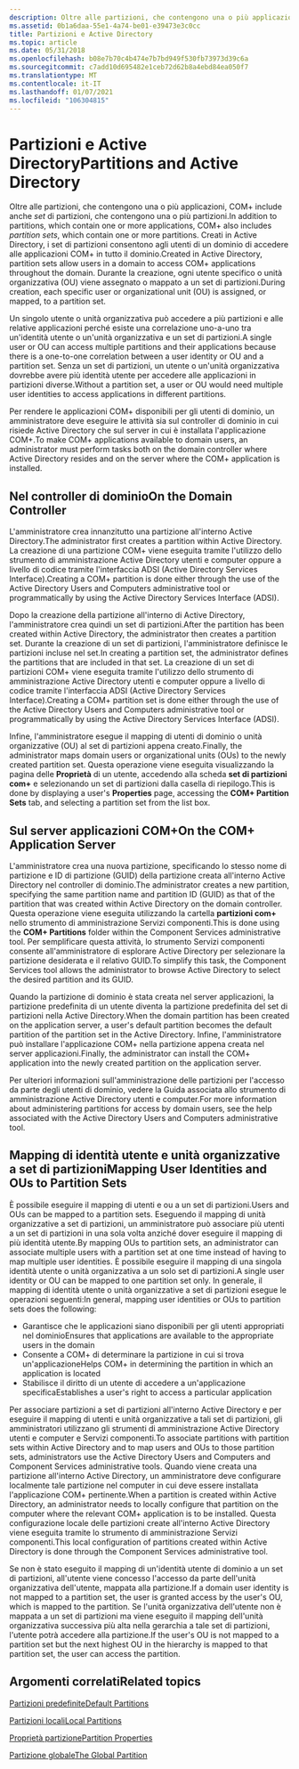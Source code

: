 ```yaml
---
description: Oltre alle partizioni, che contengono una o più applicazioni, COM+ include anche set di partizioni, che contengono una o più partizioni.
ms.assetid: 0b1a6daa-55e1-4a74-be01-e39473e3c0cc
title: Partizioni e Active Directory
ms.topic: article
ms.date: 05/31/2018
ms.openlocfilehash: b08e7b70c4b474e7b7bd949f530fb73973d39c6a
ms.sourcegitcommit: c7add10d695482e1ceb72d62b8a4ebd84ea050f7
ms.translationtype: MT
ms.contentlocale: it-IT
ms.lasthandoff: 01/07/2021
ms.locfileid: "106304815"
---
```

# <a name="partitions-and-active-directory"></a><span data-ttu-id="9da6e-103">Partizioni e Active Directory</span><span class="sxs-lookup"><span data-stu-id="9da6e-103">Partitions and Active Directory</span></span>

<span data-ttu-id="9da6e-104">Oltre alle partizioni, che contengono una o più applicazioni, COM+ include anche *set* di partizioni, che contengono una o più partizioni.</span><span class="sxs-lookup"><span data-stu-id="9da6e-104">In addition to partitions, which contain one or more applications, COM+ also includes *partition sets*, which contain one or more partitions.</span></span> <span data-ttu-id="9da6e-105">Creati in Active Directory, i set di partizioni consentono agli utenti di un dominio di accedere alle applicazioni COM+ in tutto il dominio.</span><span class="sxs-lookup"><span data-stu-id="9da6e-105">Created in Active Directory, partition sets allow users in a domain to access COM+ applications throughout the domain.</span></span> <span data-ttu-id="9da6e-106">Durante la creazione, ogni utente specifico o unità organizzativa (OU) viene assegnato o mappato a un set di partizioni.</span><span class="sxs-lookup"><span data-stu-id="9da6e-106">During creation, each specific user or organizational unit (OU) is assigned, or mapped, to a partition set.</span></span>

<span data-ttu-id="9da6e-107">Un singolo utente o unità organizzativa può accedere a più partizioni e alle relative applicazioni perché esiste una correlazione uno-a-uno tra un'identità utente o un'unità organizzativa e un set di partizioni.</span><span class="sxs-lookup"><span data-stu-id="9da6e-107">A single user or OU can access multiple partitions and their applications because there is a one-to-one correlation between a user identity or OU and a partition set.</span></span> <span data-ttu-id="9da6e-108">Senza un set di partizioni, un utente o un'unità organizzativa dovrebbe avere più identità utente per accedere alle applicazioni in partizioni diverse.</span><span class="sxs-lookup"><span data-stu-id="9da6e-108">Without a partition set, a user or OU would need multiple user identities to access applications in different partitions.</span></span>

<span data-ttu-id="9da6e-109">Per rendere le applicazioni COM+ disponibili per gli utenti di dominio, un amministratore deve eseguire le attività sia sul controller di dominio in cui risiede Active Directory che sul server in cui è installata l'applicazione COM+.</span><span class="sxs-lookup"><span data-stu-id="9da6e-109">To make COM+ applications available to domain users, an administrator must perform tasks both on the domain controller where Active Directory resides and on the server where the COM+ application is installed.</span></span>

## <a name="on-the-domain-controller"></a><span data-ttu-id="9da6e-110">Nel controller di dominio</span><span class="sxs-lookup"><span data-stu-id="9da6e-110">On the Domain Controller</span></span>

<span data-ttu-id="9da6e-111">L'amministratore crea innanzitutto una partizione all'interno Active Directory.</span><span class="sxs-lookup"><span data-stu-id="9da6e-111">The administrator first creates a partition within Active Directory.</span></span> <span data-ttu-id="9da6e-112">La creazione di una partizione COM+ viene eseguita tramite l'utilizzo dello strumento di amministrazione Active Directory utenti e computer oppure a livello di codice tramite l'interfaccia ADSI (Active Directory Services Interface).</span><span class="sxs-lookup"><span data-stu-id="9da6e-112">Creating a COM+ partition is done either through the use of the Active Directory Users and Computers administrative tool or programmatically by using the Active Directory Services Interface (ADSI).</span></span>

<span data-ttu-id="9da6e-113">Dopo la creazione della partizione all'interno di Active Directory, l'amministratore crea quindi un set di partizioni.</span><span class="sxs-lookup"><span data-stu-id="9da6e-113">After the partition has been created within Active Directory, the administrator then creates a partition set.</span></span> <span data-ttu-id="9da6e-114">Durante la creazione di un set di partizioni, l'amministratore definisce le partizioni incluse nel set.</span><span class="sxs-lookup"><span data-stu-id="9da6e-114">In creating a partition set, the administrator defines the partitions that are included in that set.</span></span> <span data-ttu-id="9da6e-115">La creazione di un set di partizioni COM+ viene eseguita tramite l'utilizzo dello strumento di amministrazione Active Directory utenti e computer oppure a livello di codice tramite l'interfaccia ADSI (Active Directory Services Interface).</span><span class="sxs-lookup"><span data-stu-id="9da6e-115">Creating a COM+ partition set is done either through the use of the Active Directory Users and Computers administrative tool or programmatically by using the Active Directory Services Interface (ADSI).</span></span>

<span data-ttu-id="9da6e-116">Infine, l'amministratore esegue il mapping di utenti di dominio o unità organizzative (OU) al set di partizioni appena creato.</span><span class="sxs-lookup"><span data-stu-id="9da6e-116">Finally, the administrator maps domain users or organizational units (OUs) to the newly created partition set.</span></span> <span data-ttu-id="9da6e-117">Questa operazione viene eseguita visualizzando la pagina delle **Proprietà** di un utente, accedendo alla scheda **set di partizioni com+** e selezionando un set di partizioni dalla casella di riepilogo.</span><span class="sxs-lookup"><span data-stu-id="9da6e-117">This is done by displaying a user's **Properties** page, accessing the **COM+ Partition Sets** tab, and selecting a partition set from the list box.</span></span>

## <a name="on-the-com-application-server"></a><span data-ttu-id="9da6e-118">Sul server applicazioni COM+</span><span class="sxs-lookup"><span data-stu-id="9da6e-118">On the COM+ Application Server</span></span>

<span data-ttu-id="9da6e-119">L'amministratore crea una nuova partizione, specificando lo stesso nome di partizione e ID di partizione (GUID) della partizione creata all'interno Active Directory nel controller di dominio.</span><span class="sxs-lookup"><span data-stu-id="9da6e-119">The administrator creates a new partition, specifying the same partition name and partition ID (GUID) as that of the partition that was created within Active Directory on the domain controller.</span></span> <span data-ttu-id="9da6e-120">Questa operazione viene eseguita utilizzando la cartella **partizioni com+** nello strumento di amministrazione Servizi componenti.</span><span class="sxs-lookup"><span data-stu-id="9da6e-120">This is done using the **COM+ Partitions** folder within the Component Services administrative tool.</span></span> <span data-ttu-id="9da6e-121">Per semplificare questa attività, lo strumento Servizi componenti consente all'amministratore di esplorare Active Directory per selezionare la partizione desiderata e il relativo GUID.</span><span class="sxs-lookup"><span data-stu-id="9da6e-121">To simplify this task, the Component Services tool allows the administrator to browse Active Directory to select the desired partition and its GUID.</span></span>

<span data-ttu-id="9da6e-122">Quando la partizione di dominio è stata creata nel server applicazioni, la partizione predefinita di un utente diventa la partizione predefinita del set di partizioni nella Active Directory.</span><span class="sxs-lookup"><span data-stu-id="9da6e-122">When the domain partition has been created on the application server, a user's default partition becomes the default partition of the partition set in the Active Directory.</span></span> <span data-ttu-id="9da6e-123">Infine, l'amministratore può installare l'applicazione COM+ nella partizione appena creata nel server applicazioni.</span><span class="sxs-lookup"><span data-stu-id="9da6e-123">Finally, the administrator can install the COM+ application into the newly created partition on the application server.</span></span>

<span data-ttu-id="9da6e-124">Per ulteriori informazioni sull'amministrazione delle partizioni per l'accesso da parte degli utenti di dominio, vedere la Guida associata allo strumento di amministrazione Active Directory utenti e computer.</span><span class="sxs-lookup"><span data-stu-id="9da6e-124">For more information about administering partitions for access by domain users, see the help associated with the Active Directory Users and Computers administrative tool.</span></span>

## <a name="mapping-user-identities-and-ous-to-partition-sets"></a><span data-ttu-id="9da6e-125">Mapping di identità utente e unità organizzative a set di partizioni</span><span class="sxs-lookup"><span data-stu-id="9da6e-125">Mapping User Identities and OUs to Partition Sets</span></span>

<span data-ttu-id="9da6e-126">È possibile eseguire il mapping di utenti e ou a un set di partizioni.</span><span class="sxs-lookup"><span data-stu-id="9da6e-126">Users and OUs can be mapped to a partition sets.</span></span> <span data-ttu-id="9da6e-127">Eseguendo il mapping di unità organizzative a set di partizioni, un amministratore può associare più utenti a un set di partizioni in una sola volta anziché dover eseguire il mapping di più identità utente.</span><span class="sxs-lookup"><span data-stu-id="9da6e-127">By mapping OUs to partition sets, an administrator can associate multiple users with a partition set at one time instead of having to map multiple user identities.</span></span> <span data-ttu-id="9da6e-128">È possibile eseguire il mapping di una singola identità utente o unità organizzativa a un solo set di partizioni.</span><span class="sxs-lookup"><span data-stu-id="9da6e-128">A single user identity or OU can be mapped to one partition set only.</span></span> <span data-ttu-id="9da6e-129">In generale, il mapping di identità utente o unità organizzative a set di partizioni esegue le operazioni seguenti:</span><span class="sxs-lookup"><span data-stu-id="9da6e-129">In general, mapping user identities or OUs to partition sets does the following:</span></span>

-   <span data-ttu-id="9da6e-130">Garantisce che le applicazioni siano disponibili per gli utenti appropriati nel dominio</span><span class="sxs-lookup"><span data-stu-id="9da6e-130">Ensures that applications are available to the appropriate users in the domain</span></span>
-   <span data-ttu-id="9da6e-131">Consente a COM+ di determinare la partizione in cui si trova un'applicazione</span><span class="sxs-lookup"><span data-stu-id="9da6e-131">Helps COM+ in determining the partition in which an application is located</span></span>
-   <span data-ttu-id="9da6e-132">Stabilisce il diritto di un utente di accedere a un'applicazione specifica</span><span class="sxs-lookup"><span data-stu-id="9da6e-132">Establishes a user's right to access a particular application</span></span>

<span data-ttu-id="9da6e-133">Per associare partizioni a set di partizioni all'interno Active Directory e per eseguire il mapping di utenti e unità organizzative a tali set di partizioni, gli amministratori utilizzano gli strumenti di amministrazione Active Directory utenti e computer e Servizi componenti.</span><span class="sxs-lookup"><span data-stu-id="9da6e-133">To associate partitions with partition sets within Active Directory and to map users and OUs to those partition sets, administrators use the Active Directory Users and Computers and Component Services administrative tools.</span></span> <span data-ttu-id="9da6e-134">Quando viene creata una partizione all'interno Active Directory, un amministratore deve configurare localmente tale partizione nel computer in cui deve essere installata l'applicazione COM+ pertinente.</span><span class="sxs-lookup"><span data-stu-id="9da6e-134">When a partition is created within Active Directory, an administrator needs to locally configure that partition on the computer where the relevant COM+ application is to be installed.</span></span> <span data-ttu-id="9da6e-135">Questa configurazione locale delle partizioni create all'interno Active Directory viene eseguita tramite lo strumento di amministrazione Servizi componenti.</span><span class="sxs-lookup"><span data-stu-id="9da6e-135">This local configuration of partitions created within Active Directory is done through the Component Services administrative tool.</span></span>

<span data-ttu-id="9da6e-136">Se non è stato eseguito il mapping di un'identità utente di dominio a un set di partizioni, all'utente viene concesso l'accesso da parte dell'unità organizzativa dell'utente, mappata alla partizione.</span><span class="sxs-lookup"><span data-stu-id="9da6e-136">If a domain user identity is not mapped to a partition set, the user is granted access by the user's OU, which is mapped to the partition.</span></span> <span data-ttu-id="9da6e-137">Se l'unità organizzativa dell'utente non è mappata a un set di partizioni ma viene eseguito il mapping dell'unità organizzativa successiva più alta nella gerarchia a tale set di partizioni, l'utente potrà accedere alla partizione.</span><span class="sxs-lookup"><span data-stu-id="9da6e-137">If the user's OU is not mapped to a partition set but the next highest OU in the hierarchy is mapped to that partition set, the user can access the partition.</span></span>

## <a name="related-topics"></a><span data-ttu-id="9da6e-138">Argomenti correlati</span><span class="sxs-lookup"><span data-stu-id="9da6e-138">Related topics</span></span>

<dl> <dt>

[<span data-ttu-id="9da6e-139">Partizioni predefinite</span><span class="sxs-lookup"><span data-stu-id="9da6e-139">Default Partitions</span></span>](default-partitions.md)
</dt> <dt>

[<span data-ttu-id="9da6e-140">Partizioni locali</span><span class="sxs-lookup"><span data-stu-id="9da6e-140">Local Partitions</span></span>](local-partitions.md)
</dt> <dt>

[<span data-ttu-id="9da6e-141">Proprietà partizione</span><span class="sxs-lookup"><span data-stu-id="9da6e-141">Partition Properties</span></span>](partition-properties.md)
</dt> <dt>

[<span data-ttu-id="9da6e-142">Partizione globale</span><span class="sxs-lookup"><span data-stu-id="9da6e-142">The Global Partition</span></span>](the-global-partition.md)
</dt> </dl>

 

 



